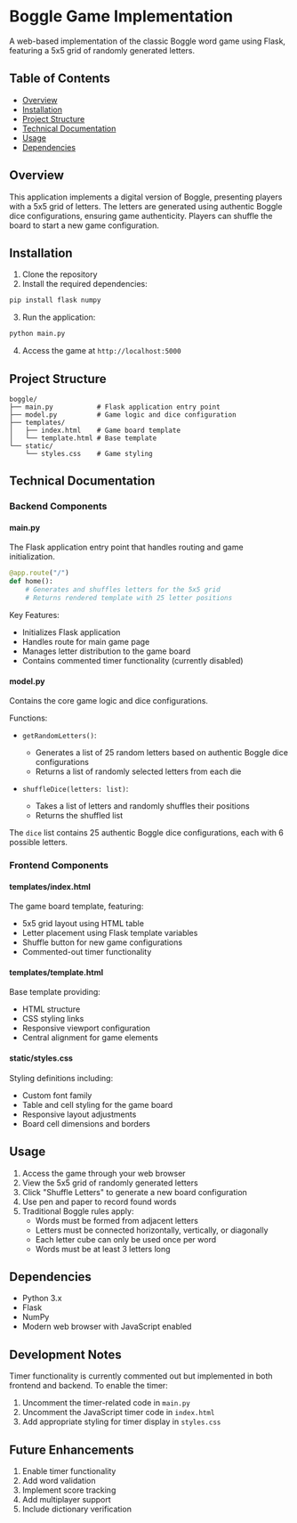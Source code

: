 # Boggle Game Implementation

A web-based implementation of the classic Boggle word game using Flask, featuring a 5x5 grid of randomly generated letters.

## Table of Contents
- [Overview](#overview)
- [Installation](#installation)
- [Project Structure](#project-structure)
- [Technical Documentation](#technical-documentation)
- [Usage](#usage)
- [Dependencies](#dependencies)

## Overview

This application implements a digital version of Boggle, presenting players with a 5x5 grid of letters. The letters are generated using authentic Boggle dice configurations, ensuring game authenticity. Players can shuffle the board to start a new game configuration.

## Installation

1. Clone the repository
2. Install the required dependencies:
```bash
pip install flask numpy
```
3. Run the application:
```bash
python main.py
```
4. Access the game at `http://localhost:5000`

## Project Structure

```
boggle/
├── main.py           # Flask application entry point
├── model.py          # Game logic and dice configuration
├── templates/
│   ├── index.html    # Game board template
│   └── template.html # Base template
└── static/
    └── styles.css    # Game styling
```

## Technical Documentation

### Backend Components

#### main.py
The Flask application entry point that handles routing and game initialization.

```python
@app.route("/")
def home():
    # Generates and shuffles letters for the 5x5 grid
    # Returns rendered template with 25 letter positions
```

Key Features:
- Initializes Flask application
- Handles route for main game page
- Manages letter distribution to the game board
- Contains commented timer functionality (currently disabled)

#### model.py
Contains the core game logic and dice configurations.

Functions:
- `getRandomLetters()`: 
  - Generates a list of 25 random letters based on authentic Boggle dice configurations
  - Returns a list of randomly selected letters from each die
  
- `shuffleDice(letters: list)`: 
  - Takes a list of letters and randomly shuffles their positions
  - Returns the shuffled list

The `dice` list contains 25 authentic Boggle dice configurations, each with 6 possible letters.

### Frontend Components

#### templates/index.html
The game board template, featuring:
- 5x5 grid layout using HTML table
- Letter placement using Flask template variables
- Shuffle button for new game configurations
- Commented-out timer functionality

#### templates/template.html
Base template providing:
- HTML structure
- CSS styling links
- Responsive viewport configuration
- Central alignment for game elements

#### static/styles.css
Styling definitions including:
- Custom font family
- Table and cell styling for the game board
- Responsive layout adjustments
- Board cell dimensions and borders

## Usage

1. Access the game through your web browser
2. View the 5x5 grid of randomly generated letters
3. Click "Shuffle Letters" to generate a new board configuration
4. Use pen and paper to record found words
5. Traditional Boggle rules apply:
   - Words must be formed from adjacent letters
   - Letters must be connected horizontally, vertically, or diagonally
   - Each letter cube can only be used once per word
   - Words must be at least 3 letters long

## Dependencies

- Python 3.x
- Flask
- NumPy
- Modern web browser with JavaScript enabled

## Development Notes

Timer functionality is currently commented out but implemented in both frontend and backend. To enable the timer:
1. Uncomment the timer-related code in `main.py`
2. Uncomment the JavaScript timer code in `index.html`
3. Add appropriate styling for timer display in `styles.css`

## Future Enhancements

1. Enable timer functionality
2. Add word validation
3. Implement score tracking
4. Add multiplayer support
5. Include dictionary verification